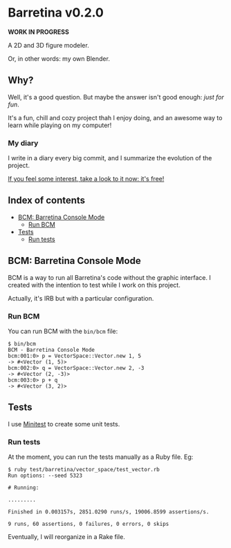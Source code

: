 Barretina v0.2.0
=========
**WORK IN PROGRESS**

A 2D and 3D figure modeler.

Or, in other words: my own Blender.

## Why?

Well, it's a good question. But maybe the answer isn't good enough: _just for fun_.

It's a fun, chill and cozy project thah I enjoy doing, and an awesome way to learn while playing on my computer!

### My diary

I write in a diary every big commit, and I summarize the evolution of the project.

[If you feel some interest, take a look to it now: it's free!](diary.md)

## Index of contents

- [BCM: Barretina Console Mode](#bcm-barretina-console-mode)
    - [Run BCM](#run-bcm)
- [Tests](#tests)
    - [Run tests](#run-tests)

## BCM: Barretina Console Mode

BCM is a way to run all Barretina's code without the graphic interface. I created with the intention to test while I work on this project.

Actually, it's IRB but with a particular configuration.

### Run BCM

You can run BCM with the `bin/bcm` file:

```
$ bin/bcm
BCM - Barretina Console Mode
bcm:001:0> p = VectorSpace::Vector.new 1, 5
-> #<Vector (1, 5)>
bcm:002:0> q = VectorSpace::Vector.new 2, -3
-> #<Vector (2, -3)>
bcm:003:0> p + q
-> #<Vector (3, 2)>
```

## Tests

I use [Minitest](https://github.com/minitest/minitest) to create some unit tests.

### Run tests

At the moment, you can run the tests manually as a Ruby file. Eg:

```
$ ruby test/barretina/vector_space/test_vector.rb
Run options: --seed 5323

# Running:

.........

Finished in 0.003157s, 2851.0290 runs/s, 19006.8599 assertions/s.

9 runs, 60 assertions, 0 failures, 0 errors, 0 skips
```

Eventually, I will reorganize in a Rake file.
